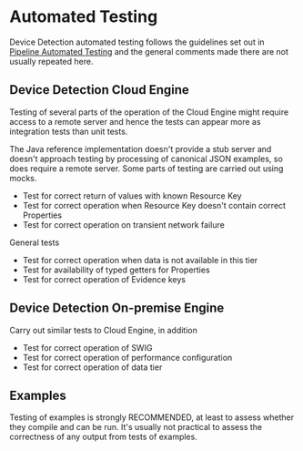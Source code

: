 # Automated Testing

Device Detection automated testing follows the guidelines set out
in [Pipeline Automated Testing](../pipeline-specification/automated-testing.md)
and the general comments made there are not usually repeated here.

## Device Detection Cloud Engine

Testing of several
parts of the operation of the Cloud Engine might require access to a
remote server and hence the tests can appear more as integration tests
than unit tests.

The Java reference implementation doesn't provide a stub server and doesn't
approach testing by processing of canonical JSON examples, so does require
a remote server. Some parts of testing are carried out using mocks.

- Test for correct return of values with known Resource Key
- Test for correct operation when Resource Key doesn't contain correct Properties
- Test for correct operation on transient network failure

General tests

- Test for correct operation when data is not available in this tier
- Test for availability of typed getters for Properties
- Test for correct operation of Evidence keys

## Device Detection On-premise Engine

Carry out similar tests to Cloud Engine, in addition

- Test for correct operation of SWIG
- Test for correct operation of performance configuration
- Test for correct operation of data tier

## Examples

Testing of examples is strongly RECOMMENDED, at least to assess whether they
compile and can be run. It's usually not practical to assess the correctness
of any output from tests of examples.
